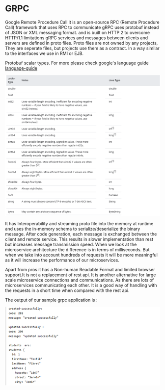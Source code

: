 # GRPC
Google Remote Procedure Call 
it is an open-source RPC (Remote Procedure Call) framework that uses RPC to communicate
gRPC uses protobuf instead of JSON or XML messaging format.  and is built on HTTP 2 to overcome  HTTP/1.1 limitations
gRPC services and messages between clients and servers are defined in proto files. Proto files  are not owned by any projects, 
They are seperate files, but projects use them as a contract. In a way similar to the interfaces we use in RMI or EJB.
 
Protobuf scalar types. For more please check google's language guide  [language-guide](https://developers.google.com/protocol-buffers/docs/proto#scalar) 

![scalar types](https://github.com/okansungur/GRPC/blob/main/datatypes.png)


It has Interoperability and streaming proto file into the memory at runtime and uses the in-memory schema to serialize/deserialize the binary message. After code generation, each message is exchanged between the client and remote service.
This results in slower implementation than rest but increases message transmission speed. When we look at the microservice architecture the difference is in terms of milliseconds.
But when we take into account hundreds of requests it will be more meaningful as it will increase the performance of our microservices.

Apart from pros it has a Non-human Readable Format and limited browser support.It is not a replacement of rest api.
It is another alternative  for large scale microservice connections and communications. As there are lots of microservices  communicating  each other. It is a good way of handling with the requests in a short time when compared with the rest api.






The output of our sample grpc application is :
<p align="center">
  <img src="https://github.com/okansungur/GRPC/blob/main/clientresponse.png" />
</p>
